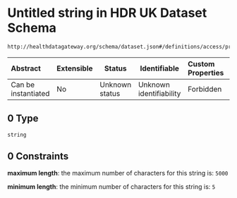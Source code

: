 # Untitled string in HDR UK Dataset Schema

```txt
http://healthdatagateway.org/schema/dataset.json#/definitions/access/properties/data-processor/allOf/0
```




| Abstract            | Extensible | Status         | Identifiable            | Custom Properties | Additional Properties | Access Restrictions | Defined In                                                                 |
| :------------------ | ---------- | -------------- | ----------------------- | :---------------- | --------------------- | ------------------- | -------------------------------------------------------------------------- |
| Can be instantiated | No         | Unknown status | Unknown identifiability | Forbidden         | Allowed               | none                | [dataset.schema.json\*](../out/dataset.schema.json "open original schema") |

## 0 Type

`string`

## 0 Constraints

**maximum length**: the maximum number of characters for this string is: `5000`

**minimum length**: the minimum number of characters for this string is: `5`
